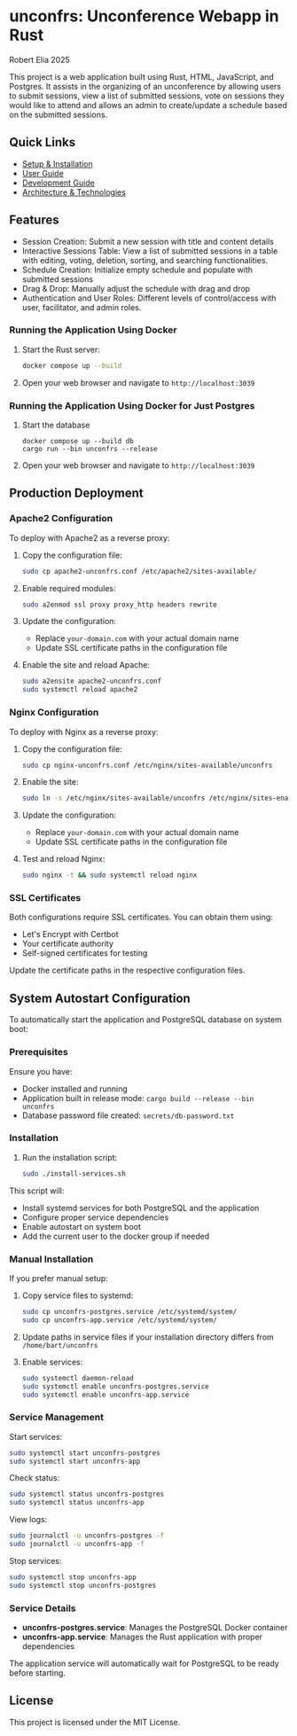 # unconfrs: Unconference Webapp in Rust
Robert Elia 2025

This project is a web application built using Rust, HTML,
JavaScript, and Postgres. It assists in the organizing of an
unconference by allowing users to submit sessions, view a
list of submitted sessions, vote on sessions they would like
to attend and allows an admin to create/update a schedule
based on the submitted sessions.

## Quick Links

- [Setup & Installation](docs/SETUP.md)
- [User Guide](docs/USER_GUIDE.md)
- [Development Guide](docs/DEVELOPMENT.md)
- [Architecture & Technologies](docs/ARCHITECTURE.md)

## Features

- Session Creation: Submit a new session with title and content details
- Interactive Sessions Table: View a list of submitted sessions in a table with editing, voting, deletion, sorting, and
  searching functionalities.
- Schedule Creation: Initialize empty schedule and populate with submitted sessions
- Drag & Drop: Manually adjust the schedule with drag and drop
- Authentication and User Roles: Different levels of control/access with user, facilitator, and admin roles.


### Running the Application Using Docker

1. Start the Rust server:
    ```sh
    docker compose up --build
    ```
2. Open your web browser and navigate to `http://localhost:3039`

### Running the Application Using Docker for Just Postgres

1. Start the database
    ```shell
   docker compose up --build db
   cargo run --bin unconfrs --release
    ```
2. Open your web browser and navigate to `http://localhost:3039`

## Production Deployment

### Apache2 Configuration

To deploy with Apache2 as a reverse proxy:

1. Copy the configuration file:
   ```bash
   sudo cp apache2-unconfrs.conf /etc/apache2/sites-available/
   ```

2. Enable required modules:
   ```bash
   sudo a2enmod ssl proxy proxy_http headers rewrite
   ```

3. Update the configuration:
   - Replace `your-domain.com` with your actual domain name
   - Update SSL certificate paths in the configuration file

4. Enable the site and reload Apache:
   ```bash
   sudo a2ensite apache2-unconfrs.conf
   sudo systemctl reload apache2
   ```

### Nginx Configuration

To deploy with Nginx as a reverse proxy:

1. Copy the configuration file:
   ```bash
   sudo cp nginx-unconfrs.conf /etc/nginx/sites-available/unconfrs
   ```

2. Enable the site:
   ```bash
   sudo ln -s /etc/nginx/sites-available/unconfrs /etc/nginx/sites-enabled/
   ```

3. Update the configuration:
   - Replace `your-domain.com` with your actual domain name
   - Update SSL certificate paths in the configuration file

4. Test and reload Nginx:
   ```bash
   sudo nginx -t && sudo systemctl reload nginx
   ```

### SSL Certificates

Both configurations require SSL certificates. You can obtain them using:
- Let's Encrypt with Certbot
- Your certificate authority
- Self-signed certificates for testing

Update the certificate paths in the respective configuration files.

## System Autostart Configuration

To automatically start the application and PostgreSQL database on system boot:

### Prerequisites

Ensure you have:
- Docker installed and running
- Application built in release mode: `cargo build --release --bin unconfrs`
- Database password file created: `secrets/db-password.txt`

### Installation

1. Run the installation script:
   ```bash
   sudo ./install-services.sh
   ```

This script will:
- Install systemd services for both PostgreSQL and the application
- Configure proper service dependencies
- Enable autostart on system boot
- Add the current user to the docker group if needed

### Manual Installation

If you prefer manual setup:

1. Copy service files to systemd:
   ```bash
   sudo cp unconfrs-postgres.service /etc/systemd/system/
   sudo cp unconfrs-app.service /etc/systemd/system/
   ```

2. Update paths in service files if your installation directory differs from `/home/bart/unconfrs`

3. Enable services:
   ```bash
   sudo systemctl daemon-reload
   sudo systemctl enable unconfrs-postgres.service
   sudo systemctl enable unconfrs-app.service
   ```

### Service Management

Start services:
```bash
sudo systemctl start unconfrs-postgres
sudo systemctl start unconfrs-app
```

Check status:
```bash
sudo systemctl status unconfrs-postgres
sudo systemctl status unconfrs-app
```

View logs:
```bash
sudo journalctl -u unconfrs-postgres -f
sudo journalctl -u unconfrs-app -f
```

Stop services:
```bash
sudo systemctl stop unconfrs-app
sudo systemctl stop unconfrs-postgres
```

### Service Details

- **unconfrs-postgres.service**: Manages the PostgreSQL Docker container
- **unconfrs-app.service**: Manages the Rust application with proper dependencies

The application service will automatically wait for PostgreSQL to be ready before starting.

## License
This project is licensed under the MIT License.
